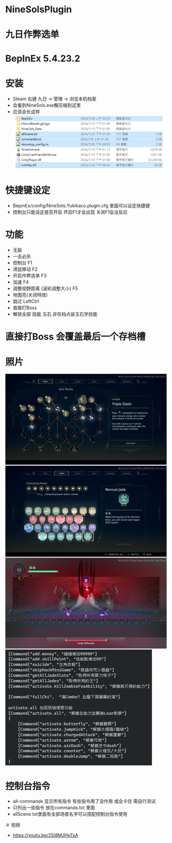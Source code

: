 ﻿# NineSolsPlugin
# 九日作弊选单

# BepInEx 5.4.23.2

# 安装
- Steam 右键 九日 -> 管理 -> 浏览本机档案
- 会看到NineSols.exe解压缩到这里
- 应该会长这样
![](/img/install.png)


# 快捷键设定
- BepinEx/config/NineSols.Yukikaco.plugin.cfg 里面可以设定快捷键
- 控制台只能设定是否开启 开启F1才会出现 关闭F1会没反应

# 功能
- 无敌
- 一击必杀
- 控制台 F1
- 滑鼠移动 F2
- 开启作弊选单 F3
- 加速 F4
- 调整视野距离 (滚轮调整大小) F5
- 地图亮(关闭特效)
- 跳过 LeftCtrl
- 直接打Boss
- 解锁全部 技能 玉石 非存档点装玉石学技能

# 直接打Boss 会覆盖最后一个存档槽

# 照片
![](/img/SkillPoint.png)
![](/img/Jades.png)
![](/img/Fov.png)
![](/img/command.png)

# 控制台指令
- all-commands 显示所有指令 有些指令用了没作用 或会卡住 需自行测试
- 只列出一些指令 放在commands.txt 里面
- allScene.txt里面有全部场景名字可以搭配控制台指令使用

＃ 视频
- https://youtu.be/2Si8MJHpTsA